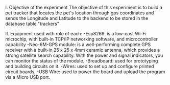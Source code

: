 I. Objective of the experiment
The objective of this experiment is to build a pet tracker that locates the pet's location through gps coordinates and sends the Longitude and Latitude to the backend to be stored in the database table "trackers"

II. Equipment used with role of each:
-Esp8266: is a low-cost Wi-Fi microchip, with built-in TCP/IP networking software, and microcontroller capability
-Neo-6M-GPS module: is a well-performing complete GPS receiver with a built-in 25 x 25 x 4mm ceramic antenna, which provides a strong satellite search capability. With the power and signal indicators, you can monitor the status of the module.
-Breadboard: used for prototyping and building circuits on it.
-Wires: used to set up and configure printed circuit boards.
-USB Wire: used to power the board and upload the program via a Micro USB port.
